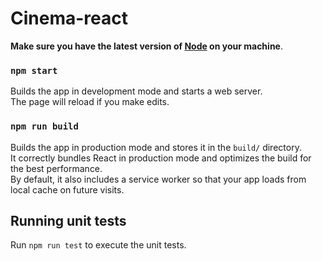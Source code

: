 # Cinema-react

**Make sure you have the latest version of [Node](https://nodejs.org/en/) on your machine**.

### `npm start`
Builds the app in development mode and starts a web server. <br />
The page will reload if you make edits.

### `npm run build`
Builds the app in production mode and stores it in the `build/` directory. <br />
It correctly bundles React in production mode and optimizes the build for the best performance.  <br />
By default, it also includes a service worker so that your app loads from local cache on future visits.

## Running unit tests

Run `npm run test` to execute the unit tests.
